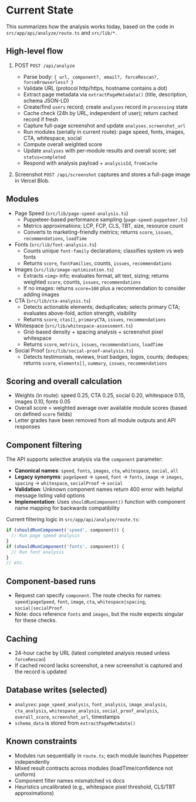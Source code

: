 # Current State

This summarizes how the analysis works today, based on the code in `src/app/api/analyze/route.ts` and `src/lib/*`.

## High-level flow
1. POST `POST /api/analyze`
   - Parse body: `{ url, component?, email?, forceRescan?, forceBrowserless? }`
   - Validate URL (protocol http/https, hostname contains a dot)
   - Extract page metadata via `extractPageMetadata()` (title, description, schema JSON-LD)
   - Create/find `users` record; create `analyses` record in `processing` state
   - Cache check (24h by URL, independent of user); return cached record if fresh
   - Capture full-page screenshot and update `analyses.screenshot_url`
   - Run modules (serially in current route): page speed, fonts, images, CTA, whitespace, social
   - Compute overall weighted score
   - Update `analyses` with per-module results and overall score; set `status=completed`
   - Respond with analysis payload + `analysisId`, `fromCache`

2. Screenshot `POST /api/screenshot` captures and stores a full-page image in Vercel Blob.

## Modules
- Page Speed (`src/lib/page-speed-analysis.ts`)
  - Puppeteer-based performance sampling (`page-speed-puppeteer.ts`)
  - Metrics approximations: LCP, FCP, CLS, TBT, size, resource count
  - Converts to marketing-friendly metrics; returns `score`, `issues`, `recommendations`, `loadTime`
- Fonts (`src/lib/font-analysis.ts`)
  - Counts unique `font-family` declarations; classifies system vs web fonts
  - Returns `score`, `fontFamilies`, counts, `issues`, `recommendations`
- Images (`src/lib/image-optimization.ts`)
  - Extracts `<img>` info; evaluates format, alt text, sizing; returns weighted `score`, counts, `issues`, `recommendations`
  - If no images: returns `score=100` plus a recommendation to consider adding images
- CTA (`src/lib/cta-analysis.ts`)
  - Detects actionable elements; deduplicates; selects primary CTA; evaluates above-fold, action strength, visibility
  - Returns `score`, `ctas[]`, `primaryCTA`, `issues`, `recommendations`
- Whitespace (`src/lib/whitespace-assessment.ts`)
  - Grid-based density + spacing analysis + screenshot pixel whitespace
  - Returns `score`, `metrics`, `issues`, `recommendations`, `loadTime`
- Social Proof (`src/lib/social-proof-analysis.ts`)
  - Detects testimonials, reviews, trust badges, logos, counts; dedupes; returns `score`, `elements[]`, `summary`, `issues`, `recommendations`

## Scoring and overall calculation
- Weights (in route): speed 0.25, CTA 0.25, social 0.20, whitespace 0.15, images 0.10, fonts 0.05
- Overall score = weighted average over available module scores (based on defined `score` fields)
- Letter grades have been removed from all module outputs and API responses

## Component filtering

The API supports selective analysis via the `component` parameter:
- **Canonical names**: `speed`, `fonts`, `images`, `cta`, `whitespace`, `social`, `all`
- **Legacy synonyms**: `pageSpeed` → `speed`, `font` → `fonts`, `image` → `images`, `spacing` → `whitespace`, `socialProof` → `social`
- **Validation**: Unknown component names return 400 error with helpful message listing valid options
- **Implementation**: Uses `shouldRunComponent()` function with component name mapping for backwards compatibility

Current filtering logic in `src/app/api/analyze/route.ts`:
```typescript
if (shouldRunComponent('speed', component)) {
  // Run page speed analysis
}
if (shouldRunComponent('fonts', component)) { 
  // Run font analysis
}
// etc.
```

## Component-based runs
- Request can specify `component`. The route checks for names: `speed|pageSpeed`, `font`, `image`, `cta`, `whitespace|spacing`, `social|socialProof`.
- Note: docs reference `fonts` and `images`, but the route expects singular for these checks.

## Caching
- 24-hour cache by URL (latest completed analysis reused unless `forceRescan`)
- If cached record lacks screenshot, a new screenshot is captured and the record is updated

## Database writes (selected)
- `analyses`: `page_speed_analysis`, `font_analysis`, `image_analysis`, `cta_analysis`, `whitespace_analysis`, `social_proof_analysis`, `overall_score`, `screenshot_url`, timestamps
- `schema_data` is stored from `extractPageMetadata()`

## Known constraints
- Modules run sequentially in `route.ts`; each module launches Puppeteer independently
- Mixed result contracts across modules (loadTime/confidence not uniform)
- Component filter names mismatched vs docs
- Heuristics uncalibrated (e.g., whitespace pixel threshold, CLS/TBT approximations) 